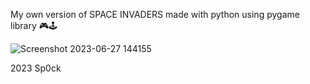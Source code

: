 My own version of SPACE INVADERS made with python using pygame library 🎮🕹️

![Screenshot 2023-06-27 144155](https://github.com/erickvr2k/py_space_invaders/assets/98334211/d6fb64ff-9b7f-442c-b14f-1d0fdc579481)

2023 Sp0ck
